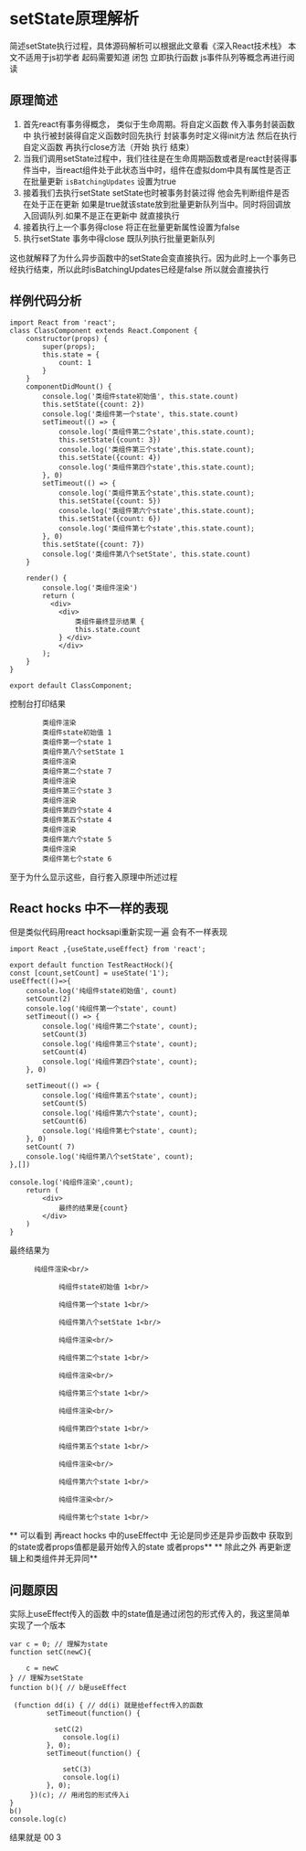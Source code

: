 # setState原理解析
简述setState执行过程，具体源码解析可以根据此文章看《深入React技术栈》
本文不适用于js初学者 起码需要知道 闭包 立即执行函数 js事件队列等概念再进行阅读

## 原理简述
1. 首先react有事务得概念， 类似于生命周期。将自定义函数 传入事务封装函数中 执行被封装得自定义函数时回先执行 封装事务时定义得init方法 然后在执行自定义函数 再执行close方法（开始 执行 结束）
2. 当我们调用setState过程中，我们往往是在生命周期函数或者是react封装得事件当中，当react组件处于此状态当中时，组件在虚拟dom中具有属性是否正在批量更新 ```isBatchingUpdates``` 设置为true
3. 接着我们去执行setState setState也时被事务封装过得 他会先判断组件是否在处于正在更新 如果是true就该state放到批量更新队列当中。同时将回调放入回调队列.如果不是正在更新中 就直接执行
4. 接着执行上一个事务得close 将正在批量更新属性设置为false
5. 执行setState 事务中得close 既队列执行批量更新队列

这也就解释了为什么异步函数中的setState会变直接执行。因为此时上一个事务已经执行结束，所以此时isBatchingUpdates已经是false 所以就会直接执行
## 样例代码分析
```
import React from 'react';
class ClassComponent extends React.Component {
    constructor(props) {
        super(props);
        this.state = {
            count: 1
        }
    }
    componentDidMount() {
        console.log('类组件state初始值', this.state.count)
        this.setState({count: 2})
        console.log('类组件第一个state', this.state.count)
        setTimeout(() => {
            console.log('类组件第二个state',this.state.count);
            this.setState({count: 3})
            console.log('类组件第三个state',this.state.count);
            this.setState({count: 4})
            console.log('类组件第四个state',this.state.count);
        }, 0)
        setTimeout(() => {
            console.log('类组件第五个state',this.state.count);
            this.setState({count: 5})
            console.log('类组件第六个state',this.state.count);
            this.setState({count: 6})
            console.log('类组件第七个state',this.state.count);
        }, 0)
        this.setState({count: 7})
        console.log('类组件第八个setState', this.state.count)
    }

    render() {
        console.log('类组件渲染')
        return (
          <div>
            <div>
                类组件最终显示结果 {
                this.state.count
            } </div>
            </div>
        );
    }
}

export default ClassComponent;
```
控制台打印结果
```
        类组件渲染
        类组件state初始值 1
        类组件第一个state 1
        类组件第八个setState 1
        类组件渲染
        类组件第二个state 7
        类组件渲染
        类组件第三个state 3
        类组件渲染
        类组件第四个state 4
        类组件第五个state 4
        类组件渲染
        类组件第六个state 5
        类组件渲染
        类组件第七个state 6
```
至于为什么显示这些，自行套入原理中所述过程

## React hocks 中不一样的表现

但是类似代码用react hocksapi重新实现一遍 会有不一样表现
```
import React ,{useState,useEffect} from 'react';

export default function TestReactHock(){
const [count,setCount] = useState('1');
useEffect(()=>{
    console.log('纯组件state初始值', count)
    setCount(2)
    console.log('纯组件第一个state', count)
    setTimeout(() => {
        console.log('纯组件第二个state', count);
        setCount(3)
        console.log('纯组件第三个state', count);
        setCount(4)
        console.log('纯组件第四个state', count);
    }, 0)

    setTimeout(() => {
        console.log('纯组件第五个state', count);
        setCount(5)
        console.log('纯组件第六个state', count);
        setCount(6)
        console.log('纯组件第七个state', count);
    }, 0)
    setCount( 7)
    console.log('纯组件第八个setState', count);
},[])

console.log('纯组件渲染',count);
    return (
        <div>
            最终的结果是{count}
        </div>
    )
}
```
最终结果为
```
      纯组件渲染<br/>

            纯组件state初始值 1<br/>

            纯组件第一个state 1<br/>

            纯组件第八个setState 1<br/>

            纯组件渲染<br/>

            纯组件第二个state 1<br/>

            纯组件渲染<br/>

            纯组件第三个state 1<br/>

            纯组件渲染<br/>

            纯组件第四个state 1<br/>

            纯组件第五个state 1<br/>

            纯组件渲染<br/>

            纯组件第六个state 1<br/>

            纯组件渲染<br/>

            纯组件第七个state 1<br/>
```
** 可以看到 再react hocks 中的useEffect中 无论是同步还是异步函数中 获取到的state或者props值都是最开始传入的state 或者props**
** 除此之外 再更新逻辑上和类组件并无异同**

## 问题原因
实际上useEffect传入的函数 中的state值是通过闭包的形式传入的，我这里简单实现了一个版本
```
var c = 0; // 理解为state
function setC(newC){

    c = newC
} // 理解为setState
function b(){ // b是useEffect

 (function dd(i) { // dd(i) 就是给effect传入的函数
         setTimeout(function() {
           
           setC(2)
             console.log(i)
         }, 0);
         setTimeout(function() {

             setC(3)
             console.log(i)
         }, 0);
     })(c); // 用闭包的形式传入i
}
b()
console.log(c)
```
结果就是 00 3